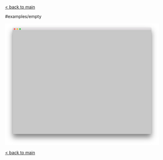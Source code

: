 [< back to main](../README.md)

#examples/empty

![emptyExample screenshot](emptyExample.png)

[< back to main](../README.md)
